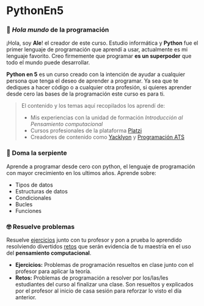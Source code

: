 
# PythonEn5

### 👋 *Hola mundo* de la programación

¡Hola, soy **Ale**! el creador de este curso. Estudio informática y **Python** fue el primer lenguaje de programación que aprendí a usar, actualmente es mi lenguaje favorito.
Creo firmemente que programar **es un superpoder** que todo el mundo puede desarrollar.

**Python en 5** es un curso creado con la intención de ayudar a cualquier persona que tenga el deseo de aprender a programar. Ya sea que te dediques a hacer código o a cualquier otra profesión, si quieres aprender desde cero las bases de la programación este curso es para ti.

> El contenido y los temas aquí recopilados los aprendí de:
> - Mis experiencias con la unidad de formación *Introducción al Pensamiento computacional*
> - Cursos profesionales de la plataforma [Platzi](https://platzi.com/)
> - Creadores de contenido como [Yacklyon](https://www.youtube.com/channel/UCRWjpn9LNoQqhJ59AT_yxPw) y [Programación ATS](https://www.youtube.com/c/Programaci%C3%B3nATS)


### 🐍 Doma la serpiente

Aprende a programar desde cero con python, el lenguaje de programación con mayor crecimiento en los ultimos años. Aprende sobre:
- Tipos de datos
- Estructuras de datos
- Condicionales
- Bucles
- Funciones


### 🤓 Resuelve problemas

Resuelve [ejercicios](https://github.com/aleubeto/PythonEn5/tree/main/Ejercicios) junto con tu profesor y pon a prueba lo aprendido resolviendo divertidos [retos](https://github.com/aleubeto/PythonEn5/tree/main/Retos) que serán evidencia de tu maestría en el uso del **pensamiento computacional**.

- **Ejercicios:** Problemas de programación resueltos en clase junto con el profesor para aplicar la teoría.
- **Retos:** Problemas de programación a resolver por los/las/les estudiantes del curso al finalizar una clase. Son resueltos y explicados por el profesor al inicio de casa sesión para reforzar lo visto el día anterior.